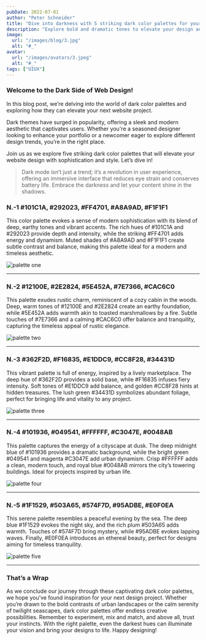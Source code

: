 ```yaml
---
pubDate: 2022-07-01
author: "Peter Schneider"
title: "Dive into darkness with 5 striking dark color palettes for your next website"
description: "Explore bold and dramatic tones to elevate your design aesthetic."
image:
  url: "/images/blog/3.jpg"
  alt: "#_"
avatar:
  url: "/images/avatars/3.jpeg"
  alt: "#_"
tags: ["UIUX"]
---
```

### Welcome to the Dark Side of Web Design!

In this blog post, we’re delving into the world of dark color palettes and exploring how they can elevate your next website project.

Dark themes have surged in popularity, offering a sleek and modern aesthetic that captivates users. Whether you're a seasoned designer looking to enhance your portfolio or a newcomer eager to explore different design trends, you’re in the right place.

Join us as we explore five striking dark color palettes that will elevate your website design with sophistication and style. Let’s dive in!

> Dark mode isn’t just a trend; it’s a revolution in user experience, offering an immersive interface that reduces eye strain and conserves battery life. Embrace the darkness and let your content shine in the shadows.

### N.-1 #101C1A, #292023, #FF4701, #A8A9AD, #F1F1F1

This color palette evokes a sense of modern sophistication with its blend of deep, earthy tones and vibrant accents. The rich hues of #101C1A and #292023 provide depth and intensity, while the striking #FF4701 adds energy and dynamism. Muted shades of #A8A9AD and #F1F1F1 create subtle contrast and balance, making this palette ideal for a modern and timeless aesthetic.

![palette one](https://www.colorsandfonts.com/images/blog/darkpalettes/1.svg)

---

### N.-2 #12100E, #2E2824, #5E452A, #7E7366, #CAC6C0

This palette exudes rustic charm, reminiscent of a cozy cabin in the woods. Deep, warm tones of #12100E and #2E2824 create an earthy foundation, while #5E452A adds warmth akin to toasted marshmallows by a fire. Subtle touches of #7E7366 and a calming #CAC6C0 offer balance and tranquility, capturing the timeless appeal of rustic elegance.

![palette two](https://www.colorsandfonts.com/images/blog/darkpalettes/2.svg)

---

### N.-3 #362F2D, #F16835, #E1DDC9, #CC8F28, #34431D

This vibrant palette is full of energy, inspired by a lively marketplace. The deep hue of #362F2D provides a solid base, while #F16835 infuses fiery intensity. Soft tones of #E1DDC9 add balance, and golden #CC8F28 hints at hidden treasures. The lush green #34431D symbolizes abundant foliage, perfect for bringing life and vitality to any project.

![palette three](https://www.colorsandfonts.com/images/blog/darkpalettes/3.svg)

---

### N.-4 #101936, #049541, #FFFFFF, #C3047E, #0048AB

This palette captures the energy of a cityscape at dusk. The deep midnight blue of #101936 provides a dramatic background, while the bright green #049541 and magenta #C3047E add urban dynamism. Crisp #FFFFFF adds a clean, modern touch, and royal blue #0048AB mirrors the city’s towering buildings. Ideal for projects inspired by urban life.

![palette four](https://www.colorsandfonts.com/images/blog/darkpalettes/4.svg)

---

### N.-5 #1F1529, #503A65, #574F7D, #95ADBE, #E0F0EA

This serene palette resembles a peaceful evening by the sea. The deep blue #1F1529 evokes the night sky, and the rich plum #503A65 adds warmth. Touches of #574F7D bring mystery, while #95ADBE evokes lapping waves. Finally, #E0F0EA introduces an ethereal beauty, perfect for designs aiming for timeless tranquility.

![palette five](https://www.colorsandfonts.com/images/blog/darkpalettes/5.svg)

---

### That’s a Wrap

As we conclude our journey through these captivating dark color palettes, we hope you’ve found inspiration for your next design project. Whether you’re drawn to the bold contrasts of urban landscapes or the calm serenity of twilight seascapes, dark color palettes offer endless creative possibilities. Remember to experiment, mix and match, and above all, trust your instincts. With the right palette, even the darkest hues can illuminate your vision and bring your designs to life. Happy designing!
